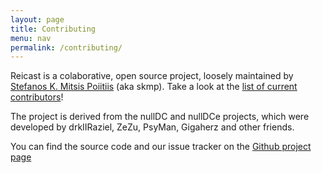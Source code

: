 ```yaml
---
layout: page
title: Contributing
menu: nav
permalink: /contributing/
---
```


Reicast is a colaborative, open source project, loosely maintained by [Stefanos K. Mitsis Poiitiis](https://www.linkedin.com/in/skmpd) (aka skmp). Take a look at the [list of current contributors](https://github.com/reicast/reicast-emulator/graphs/contributors)!

The project is derived from the nullDC and nullDCe projects, which were developed by drkIIRaziel, ZeZu, PsyMan, Gigaherz and other friends.

You can find the source code and our issue tracker on the [Github project page](https://github.com/reicast/reicast-emulator)

